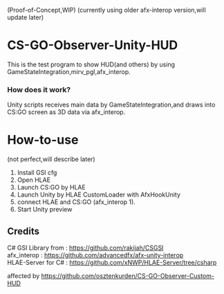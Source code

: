 (Proof-of-Concept,WIP) (currently using older afx-interop version,will update later)  

# CS-GO-Observer-Unity-HUD  
This is the test program to show HUD(and others) by using GameStateIntegration,mirv_pgl,afx_interop.  

### How does it work?
Unity scripts receives main data by GameStateIntegration,and draws into CS:GO screen as 3D data via afx_interop.  


# How-to-use  
(not perfect,will describe later)
1. Install GSI cfg  
2. Open HLAE  
3. Launch CS:GO by HLAE  
4. Launch Unity by HLAE CustomLoader with AfxHookUnity  
5. connect HLAE and CS:GO (afx_interop 1).  
6. Start Unity preview

## Credits
C# GSI Library from : https://github.com/rakijah/CSGSI  
afx_interop : https://github.com/advancedfx/afx-unity-interop  
HLAE-Server for C# : https://github.com/xNWP/HLAE-Server/tree/csharp  

affected by https://github.com/osztenkurden/CS-GO-Observer-Custom-HUD
